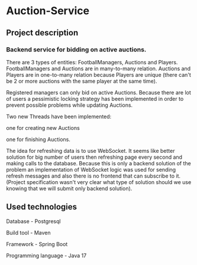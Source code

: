# Auction-Service

## Project description

### Backend service for bidding on active auctions.
There are 3 types of entities: FootballManagers, Auctions and Players. FootballManagers and Auctions are in many-to-many relation.
Auctions and Players are in one-to-many relation because Players are unique (there can't be 2 or more auctions with the same player at the same time).

Registered managers can only bid on active Auctions. Because there are lot of users a pessimistic locking strategy has been implemented in order to prevent possible problems while updating Auctions.

Two new Threads have been implemented: 

one for creating new Auctions 

one for finishing Auctions.

The idea for refreshing data is to use WebSocket. It seems like better solution for big number of users then refreshing page every second and making calls to the database.
Because this is only a backend solution of the problem an implementation of WebSocket logic was used for sending refresh messages and also there is no frontend that can subscribe to it. 
(Project specification wasn't very clear what type of solution should we use knowing that we will submit only backend solution).

## Used technologies

Database - Postgresql

Build tool - Maven

Framework - Spring Boot

Programming language - Java 17
